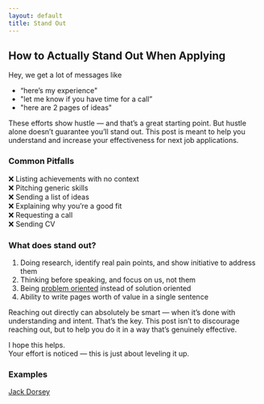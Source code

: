 ```yaml
---
layout: default
title: Stand Out
---
```


## How to Actually Stand Out When Applying

Hey, we get a lot of messages like  
- “here’s my experience"  
- "let me know if you have time for a call”   
- "here are 2 pages of ideas"  

These efforts show hustle — and that’s a great starting point. But hustle alone doesn’t guarantee you’ll stand out. This post is meant to help you understand and increase your effectiveness for next job applications.

### Common Pitfalls

❌ Listing achievements with no context  
❌ Pitching generic skills  
❌ Sending a list of ideas  
❌ Explaining why you’re a good fit  
❌ Requesting a call  
❌ Sending CV  

### What does stand out?

1. Doing research, identify real pain points, and show initiative to address them  
2. Thinking before speaking, and focus on us, not them  
3. Being [problem oriented](https://medium.com/@vaishnavipandey2901/problem-first-mindset-what-why-its-important-48c940ef923d) instead of solution oriented  
4. Ability to write pages worth of value in a single sentence  

Reaching out directly can absolutely be smart — when it’s done with understanding and intent. That’s the key. This post isn’t to discourage reaching out, but to help you do it in a way that’s genuinely effective.  

I hope this helps.  
Your effort is noticed — this is just about leveling it up.  

### Examples

[Jack Dorsey](https://www.instagram.com/reel/DIrDXXJtvPD)
